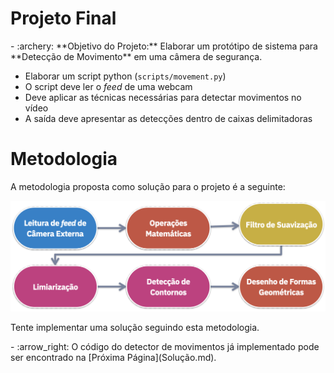 # Projeto Final

<div class="grid cards" markdown>
- :archery: **Objetivo do Projeto:** Elaborar um protótipo de sistema para **Detecção de Movimento** em uma câmera de segurança.
</div>

- Elaborar um script python (`scripts/movement.py`)
- O script deve ler o *feed* de uma webcam
- Deve aplicar as técnicas necessárias para detectar movimentos no vídeo
- A saída deve apresentar as detecções dentro de caixas delimitadoras

# Metodologia 

A metodologia proposta como solução para o projeto é a seguinte:

![Metodologia Gabarito](../assets/metodologia-gabarito.png)

Tente implementar uma solução seguindo esta metodologia.

<div class="grid cards" markdown>
- :arrow_right: O código do detector de movimentos já implementado pode ser encontrado na [Próxima Página](Solução.md).
</div>


